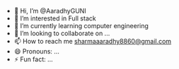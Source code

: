 - 👋 Hi, I’m @AaradhyGUNI
- 👀 I’m interested in Full stack
- 🌱 I’m currently learning computer engineering
- 💞️ I’m looking to collaborate on ...
- 📫 How to reach me sharmaaaradhy8860@gmail.com
- 😄 Pronouns: ...
- ⚡ Fun fact: ...

<!---
AaradhyGUNI/AaradhyGUNI is a ✨ special ✨ repository because its `README.md` (this file) appears on your GitHub profile.
You can click the Preview link to take a look at your changes.
--->

